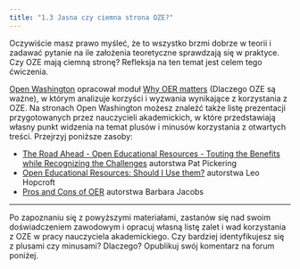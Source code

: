 ```yaml
---
title: "1.3 Jasna czy ciemna strona OZE?"
---
```


Oczywiście masz prawo myśleć, że to wszystko brzmi dobrze w teorii i zadawać pytanie na ile założenia teoretyczne sprawdzają się w praktyce. Czy OZE mają ciemną stronę? Refleksja na ten temat jest celem tego ćwiczenia. 

[Open Washington][1] opracował moduł [Why OER matters][2] (Dlaczego OZE są ważne), w którym analizuje korzyści i wyzwania wynikające z korzystania z OZE. Na stronach Open Washington możesz znaleźć także listę prezentacji przygotowanych przez nauczycieli akademickich, w które przedstawiają własny punkt widzenia na temat plusów i minusów korzystania z otwartych treści. Przejrzyj poniższe zasoby:

 - [The Road Ahead - Open Educational Resources - Touting the Benefits
   while Recognizing the Challenges][3] autorstwa Pat Pickering
 - [Open Educational Resources: Should I Use them?][4] autorstwa Leo Hopcroft
 - [Pros and Cons of OER][5] autorstwa Barbara Jacobs


----------


Po zapoznaniu się z powyższymi materiałami, zastanów się nad swoim doświadczeniem zawodowym i opracuj własną listę zalet i wad korzystania z OZE w pracy nauczyciela akademickiego. Czy bardziej identyfikujesz się z plusami czy minusami? Dlaczego?  Opublikuj swój komentarz na forum poniżej.




  [1]: http://www.openwa.org/about/
  [2]: http://www.openwa.org/module-7/
  [3]: http://www.slideshare.net/patpickering/the-road-ahead-oer-benefits-and-challenges-with-attribution
  [4]: http://www.slideshare.net/lhopcroft/oer-should-i-use-them-36154265
  [5]: http://www.slideshare.net/Littleprof/oer-pro
